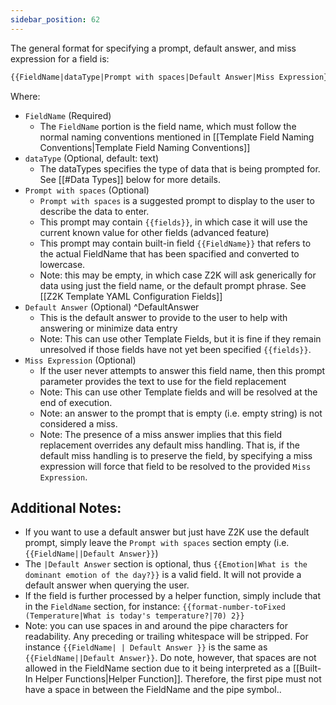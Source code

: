 ```yaml
---
sidebar_position: 62
---
```


The general format for specifying a prompt, default answer, and miss expression for a field is:

```md
{{FieldName|dataType|Prompt with spaces|Default Answer|Miss Expression}}
```

Where:
- `FieldName` (Required)
	- The `FieldName` portion is the field name, which must follow the normal naming conventions mentioned in [[Template Field Naming Conventions|Template Field Naming Conventions]]
- `dataType` (Optional, default: text)
	- The dataTypes specifies the type of data that is being prompted for. See [[#Data Types]] below for more details.
- `Prompt with spaces` (Optional)
	- `Prompt with spaces` is a suggested prompt to display to the user to describe the data to enter. 
	- This prompt may contain `{{fields}}`, in which case it will use the current known value for other fields (advanced feature)
	- This prompt may contain built-in field `{{FieldName}}` that refers to the actual FieldName that has been spacified and converted to lowercase. 
	- Note: this may be empty, in which case Z2K will ask generically for data using just the field name, or the default prompt phrase. See [[Z2K Template YAML Configuration Fields]]
- `Default Answer` (Optional) ^DefaultAnswer
	- This is the default answer to provide to the user to help with answering or minimize data entry
	- Note: This can use other Template Fields, but it is fine if they remain unresolved if those fields have not yet been specified `{{fields}}`.
- `Miss Expression` (Optional)
	- If the user never attempts to answer this field name, then this prompt parameter provides the text to use for the field replacement
	- Note: This can use other Template fields and will be resolved at the end of execution.
	- Note: an answer to the prompt that is empty (i.e. empty string) is not considered a miss.
	- Note: The presence of a miss answer implies that this field replacement overrides any default miss handling. That is, if the default miss handling is to preserve the field, by specifying a miss expression will force that field to be resolved to the provided `Miss Expression`.

## Additional Notes:
- If you want to use a default answer but just have Z2K use the default prompt, simply leave the `Prompt with spaces` section empty (i.e. `{{FieldName||Default Answer}}`)
- The `|Default Answer` section is optional, thus `{{Emotion|What is the dominant emotion of the day?}}` is a valid field. It will not provide a default answer when querying the user.
- If the field is further processed by a helper function, simply include that in the `FieldName` section, for instance: `{{format-number-toFixed (Temperature|What is today's temperature?|70) 2}}`
- Note: you can use spaces in and around the pipe characters for readability. Any preceding or trailing whitespace will be stripped. For instance `{{FieldName| | Default Answer }}` is the same as `{{FieldName||Default Answer}}`.  Do note, however, that spaces are not allowed in the FieldName section due to it being interpreted as a [[Built-In Helper Functions|Helper Function]]. Therefore, the first pipe must not have a space in between the FieldName and the pipe symbol..
